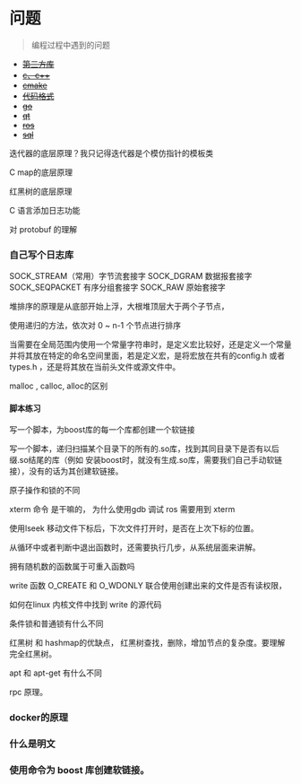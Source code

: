 # 问题
> 编程过程中遇到的问题

* ~~[第三方库](./3rdlibs/issues.md)~~
* ~~[c、c++](./c&c++/issues.md)~~
* ~~[cmake](./cmake/issues.md)~~
* ~~[代码格式](./format/issues.md)~~
* ~~[go](./go/issues.md)~~
* ~~[qt](./qt/issues.md)~~
* ~~[ros](./ros/issues.md)~~
* ~~[sql](./sql/issues.md)~~


迭代器的底层原理？我只记得迭代器是个模仿指针的模板类

C  map的底层原理

红黑树的底层原理

C 语言添加日志功能

对 protobuf 的理解

### 自己写个日志库

SOCK_STREAM（常用）字节流套接字
SOCK_DGRAM 数据报套接字
SOCK_SEQPACKET 有序分组套接字
SOCK_RAW 原始套接字



堆排序的原理是从底部开始上浮，大根堆顶层大于两个子节点，

使用递归的方法，依次对 0 ~ n-1 个节点进行排序



当需要在全局范围内使用一个常量字符串时，是定义宏比较好，还是定义一个常量并将其放在特定的命名空间里面，若是定义宏，是将宏放在共有的config.h 或者 types.h ，还是将其放在当前头文件或源文件中。



malloc , calloc, alloc的区别



#### 脚本练习

写一个脚本，为boost库的每一个库都创建一个软链接



写一个脚本，递归扫描某个目录下的所有的.so库，找到其同目录下是否有以后缀.so结尾的库（例如 安装boost时，就没有生成.so库，需要我们自己手动软链接），没有的话为其创建软链接。



原子操作和锁的不同



xterm 命令 是干嘛的， 为什么使用gdb 调试 ros 需要用到 xterm



使用lseek 移动文件下标后，下次文件打开时，是否在上次下标的位置。



从循环中或者判断中退出函数时，还需要执行几步，从系统层面来讲解。



拥有随机数的函数属于可重入函数吗



write 函数 O_CREATE 和 O_WDONLY 联合使用创建出来的文件是否有读权限，



如何在linux 内核文件中找到 write 的源代码


条件锁和普通锁有什么不同


红黑树 和 hashmap的优缺点， 红黑树查找，删除，增加节点的复杂度。要理解完全红黑树。

apt 和 apt-get 有什么不同

rpc 原理。

### docker的原理

### 什么是明文

### 使用命令为 boost 库创建软链接。
